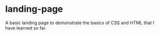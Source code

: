 # landing-page
A basic landing page to demonstrate the basics of CSS and HTML that I have learned so far.
